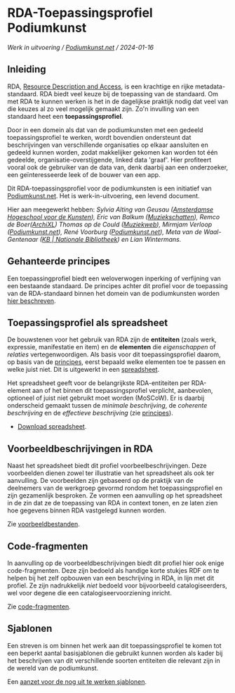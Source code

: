 # RDA-Toepassingsprofiel Podiumkunst

*Werk in uitvoering / [Podiumkunst.net](https://podiumkunst.net/) / 2024-01-16*

## Inleiding
RDA, [Resource Description and Access](http://www.rdaregistry.info), is een krachtige en rijke metadata-standaard. RDA biedt veel keuze bij de toepassing van de standaard. Om met RDA te kunnen werken is het in de dagelijkse praktijk nodig dat veel van die keuzes al zo veel mogelijk gemaakt zijn. Zo'n invulling van een standaard heet een **toepassingsprofiel**.

Door in een domein als dat van de podiumkunsten met een gedeeld toepassingsprofiel te werken, wordt bovendien ondersteunt dat beschrijvingen van verschillende organisaties op elkaar aansluiten en gedeeld kunnen worden, zodat makkelijker gekomen kan worden tot één gedeelde, organisatie-overstijgende, linked data 'graaf'. Hier profiteert vooral ook de gebruiker van de data van, denk daarbij aan een onderzoeker, een geïnteresseerde leek of de bouwer van een app.

Dit RDA-toepassingsprofiel voor de podiumkunsten is een initiatief van [Podiumkunst.net](https://podiumkunst.net/). Het is werk-in-uitvoering, een levend document. 

Hier aan meegewerkt hebben: *Sylvia Alting van Geusau ([Amsterdamse Hogeschool voor de Kunsten](https://ahk.nl/)), Eric van Balkum ([Muziekschatten](https://www.muziekschatten.nl/)), Remco de Boer([ArchiXL](https://archixl.nl))
Thomas op de Could ([Muziekweb](https://muziekweb.nl/)), Mirmjam Verloop ([Podiumkunst.net](https://podiumkunst.net/)), René Voorburg ([Podiumkunst.net](https://podiumkunst.net/)), Meta van de Waal-Gentenaar ([KB | Nationale Bibliotheek](https://kb.nl/)) en Lian Wintermans.*


## Gehanteerde principes
Een toepassingprofiel biedt een weloverwogen inperking of verfijning van een bestaande standaard. De principes achter dit profiel voor de toepassing van de RDA-standaard binnen het domein van de podiumkunsten worden [hier beschreven](Principles.md).

## Toepassingsprofiel als spreadsheet
De bouwstenen voor het gebruik van RDA zijn de **entiteiten** (zoals werk, expressie, manifestatie en item) en de **elementen** die *eigenschappen* of *relaties* vertegenwoordigen. Als basis voor dit toepassingsprofiel daarom, op basis van de [principes](Principles.md), eerst bepaald welke elementen toe te passen en welke juist niet. Dit is uitgewerkt in een [spreadsheet](RDA-AP_Podiumkunst-net.xlsx).

  
Het spreadsheet geeft voor de belangrijkste RDA-entiteiten per RDA-element aan of het binnen dit toepassingsprofiel verplicht, aanbevolen, optioneel of juist niet gebruikt moet worden (MoSCoW). Er is daarbij onderscheid gemaakt tussen de *minimale beschrijving*, de *coherente beschrijving* en de *effectieve beschrijving* (zie [principes](Principles.md)).

* [Download spreadsheet](RDA-AP_Podiumkunst-net.xlsx).

## Voorbeeldbeschrijvingen in RDA
Naast het spreadsheet biedt dit profiel voorbeelbeschrijvingen. Deze voorbeelden dienen zowel ter illustratie van het spreadsheet als ook ter  aanvulling. De voorbeelden zijn gebaseerd op de praktijk van de deelnemers van de werkgroep gevormd rondom het toepassingsprofiel en zijn gezamenlijk besproken. Ze vormen een aanvulling op het spreadsheet in de zin dat ze de toepassing van RDA in context tonen, en ze laten zien hoe gegevens binnen RDA vastgelegd kunnen worden. 

Zie [voorbeeldbestanden](rdf/examples).

## Code-fragmenten
In aanvulling op de voorbeeldbeschrijvingen biedt dit profiel hier ook enige code-fragmenten. Deze zijn bedoeld als handige korte stukjes RDF om te helpen bij het zelf opbouwen van een beschrijving in RDA, in lijn met dit profiel. Ze zijn nadrukkelijk *niet* bedoeld voor bijvoorbeeld catalogiseerders, wel voor degene die een catalogiseervoorziening inricht.

Zie [code-fragmenten](rdf/snippets).

## Sjablonen
Een streven is om binnen het werk aan  dit toepassingsprofiel te komen tot een beperkt aantal basisjablonen die gebruikt kunnen worden als kader bij het beschrijven van dit verschillende soorten entiteiten die relevant zijn in de wereld van de podiumkunst.

Een [aanzet voor de nog uit te werken sjablonen](rdf/templates).

